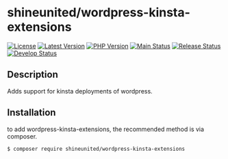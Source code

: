 # shineunited/wordpress-kinsta-extensions

[![License](https://img.shields.io/packagist/l/shineunited/wordpress-kinsta-extensions)](https://github.com/shineunited/wordpress-kinsta-extensions/blob/main/LICENSE)
[![Latest Version](https://img.shields.io/packagist/v/shineunited/wordpress-kinsta-extensions?label=latest)](https://packagist.org/packages/shineunited/wordpress-kinsta-extensions/)
[![PHP Version](https://img.shields.io/packagist/dependency-v/shineunited/wordpress-kinsta-extensions/php?label=php)](https://www.php.net/releases/index.php)
[![Main Status](https://img.shields.io/github/actions/workflow/status/shineunited/wordpress-kinsta-extensions/build.yml?branch=main&label=main)](https://github.com/shineunited/wordpress-kinsta-extensions/actions/workflows/build.yml?query=branch%3Amain)
[![Release Status](https://img.shields.io/github/actions/workflow/status/shineunited/wordpress-kinsta-extensions/build.yml?branch=release&label=release)](https://github.com/shineunited/wordpress-kinsta-extensions/actions/workflows/build.yml?query=branch%3Arelease)
[![Develop Status](https://img.shields.io/github/actions/workflow/status/shineunited/wordpress-kinsta-extensions/build.yml?branch=develop&label=develop)](https://github.com/shineunited/wordpress-kinsta-extensions/actions/workflows/build.yml?query=branch%3Adevelop)

## Description

Adds support for kinsta deployments of wordpress.


## Installation

to add wordpress-kinsta-extensions, the recommended method is via composer.
```sh
$ composer require shineunited/wordpress-kinsta-extensions
```
